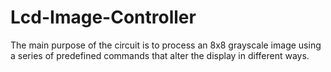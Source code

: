 # Lcd-Image-Controller
The main purpose of the circuit is to process an 8x8 grayscale image using a series of predefined commands that alter the display in different ways.

